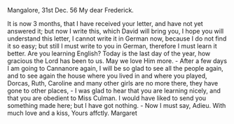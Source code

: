  Mangalore, 31st Dec. 56
My dear Frederick.

It is now 3 months, that I have received your letter, and have not yet answered it; but now I write this, which David will bring you, I hope you will understand this letter, I cannot write it in German now, because I do not find it so easy; but still I must write to you in German, therefore I must learn it better. Are you learning English? Today is the last day of the year, how gracious the Lord has been to us. May we love Him more. - After a few days I am going to Cannanore again, I will be so glad to see all the people again, and to see again the house where you lived in and where you played, Dorcas, Ruth, Caroline and many other girls are no more there, they have gone to other places, - I was glad to hear that you are learning nicely, and that you are obedient to Miss Culman. I would have liked to send you something made here; but I have got nothing. - Now I must say, Adieu. With much love and a kiss,
 Yours affctly. Margaret

